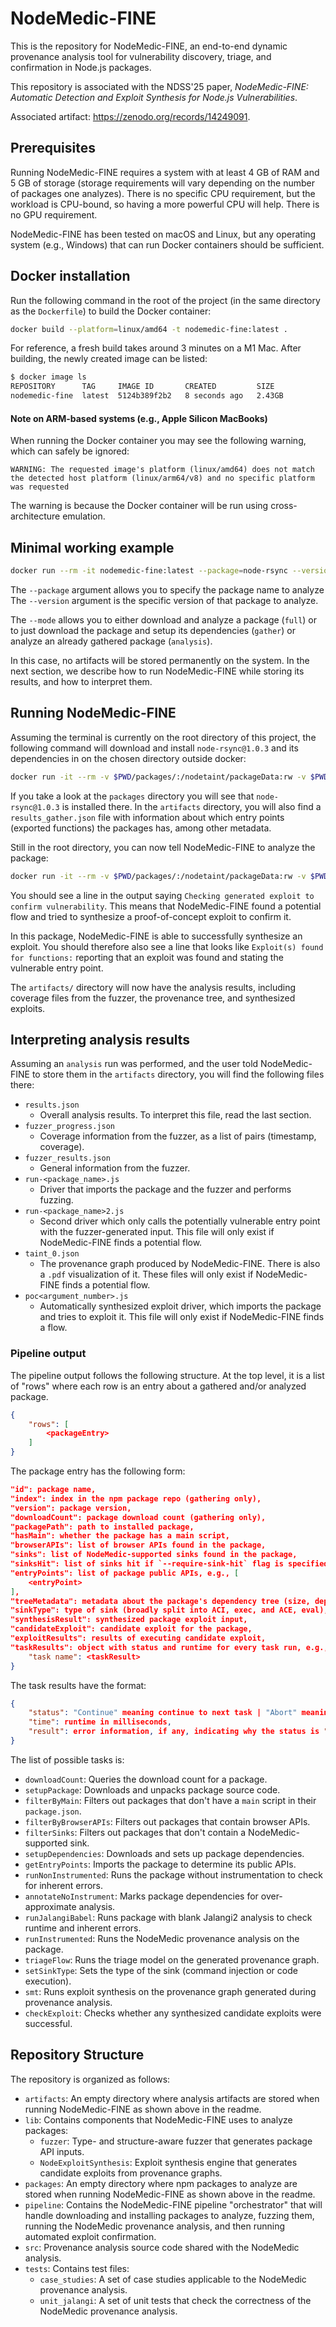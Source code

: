 # NodeMedic-FINE

This is the repository for NodeMedic-FINE, an end-to-end dynamic provenance analysis 
tool for vulnerability discovery, triage, and confirmation in Node.js packages.

This repository is associated with the NDSS'25 paper, 
_NodeMedic-FINE: Automatic Detection and Exploit Synthesis for Node.js Vulnerabilities_.

Associated artifact: https://zenodo.org/records/14249091. 

## Prerequisites
Running NodeMedic-FINE requires a system with at least 4 GB of RAM and 5 GB of 
storage (storage requirements will vary depending on the number of packages 
one analyzes). There is no specific CPU requirement, but the workload is
CPU-bound, so having a more powerful CPU will help. There is no GPU requirement.

NodeMedic-FINE has been tested on macOS and Linux, but any operating system 
(e.g., Windows) that can run Docker containers should be sufficient.


## Docker installation
Run the following command in the root of the project (in the same directory
as the `Dockerfile`) to build the Docker container:

```bash
docker build --platform=linux/amd64 -t nodemedic-fine:latest .
```

For reference, a fresh build takes around 3 minutes on a M1 Mac.
After building, the newly created image can be listed:

```bash
$ docker image ls
REPOSITORY      TAG     IMAGE ID       CREATED         SIZE
nodemedic-fine  latest  5124b389f2b2   8 seconds ago   2.43GB
```

#### Note on ARM-based systems (e.g., Apple Silicon MacBooks)
When running the Docker container you may see the following warning, which can
safely be ignored:
```
WARNING: The requested image's platform (linux/amd64) does not match the detected host platform (linux/arm64/v8) and no specific platform was requested
```
The warning is because the Docker container will be run using cross-architecture
emulation.

## Minimal working example
```bash
docker run --rm -it nodemedic-fine:latest --package=node-rsync --version=1.0.3 --mode=full
```
The `--package` argument allows you to specify the package name to analyze 
The `--version` argument is the specific version of that package to analyze.

The `--mode` allows you to either download and analyze a package (`full`) or to 
just download the package and setup its dependencies (`gather`) or analyze an 
already gathered package (`analysis`).

In this case, no artifacts will be stored permanently on the system. In the next 
section, we describe how to run NodeMedic-FINE while storing its results, 
and how to interpret them.

## Running NodeMedic-FINE 

Assuming the terminal is currently on the root directory of this project, the 
following command will download and install `node-rsync@1.0.3` and its 
dependencies in on the chosen directory outside docker:
```bash
docker run -it --rm -v $PWD/packages/:/nodetaint/packageData:rw -v $PWD/artifacts/:/nodetaint/analysisArtifacts:rw nodemedic-fine:latest --package=node-rsync --version=1.0.3 --mode=gather
```

If you take a look at the `packages` directory you will see that 
`node-rsync@1.0.3` is installed there. In the `artifacts` directory, you will 
also find a `results_gather.json` file with information about which entry points 
(exported functions) the packages has, among other metadata.

Still in the root directory, you can now tell NodeMedic-FINE to analyze the package:
```bash
docker run -it --rm -v $PWD/packages/:/nodetaint/packageData:rw -v $PWD/artifacts/:/nodetaint/analysisArtifacts:rw nodemedic-fine:latest --package=node-rsync --version=1.0.3 --mode=analysis
```

You should see a line in the output saying 
`Checking generated exploit to confirm vulnerability`. 
This means that NodeMedic-FINE found a potential flow and tried to synthesize 
a proof-of-concept exploit to confirm it.

In this package, NodeMedic-FINE is able to successfully synthesize an exploit. 
You should therefore also see a line that looks like 
`Exploit(s) found for functions:` reporting that an exploit 
was found and stating the vulnerable entry point.

The `artifacts/` directory will now have the analysis results, including 
coverage files from the fuzzer, the provenance tree, and synthesized exploits.

## Interpreting analysis results

Assuming an `analysis` run was performed, and the user told NodeMedic-FINE to 
store them in the `artifacts` directory, you will find the following files there:
- `results.json`
  - Overall analysis results. To interpret this file, read the last section.
- `fuzzer_progress.json`
  - Coverage information from the fuzzer, as a list of pairs (timestamp, coverage).
- `fuzzer_results.json`
  - General information from the fuzzer.
- `run-<package_name>.js`
  - Driver that imports the package and the fuzzer and performs fuzzing.
- `run-<package_name>2.js`
  - Second driver which only calls the potentially vulnerable entry point with 
    the fuzzer-generated input. This file will only exist if NodeMedic-FINE 
    finds a potential flow.
- `taint_0.json`
  - The provenance graph produced by NodeMedic-FINE. There is also a `.pdf` 
    visualization of it. These files will only exist if NodeMedic-FINE 
    finds a potential flow.
- `poc<argument_number>.js`
  - Automatically synthesized exploit driver, which imports the package and tries 
    to exploit it. This file will only exist if NodeMedic-FINE finds a flow.
 
### Pipeline output

The pipeline output follows the following structure. At the top level, it is a
list of "rows" where each row is an entry about a gathered and/or analyzed
package.

```json
{
    "rows": [
        <packageEntry>
    ]
}
```

The package entry has the following form:

```json
"id": package name,
"index": index in the npm package repo (gathering only),
"version": package version,
"downloadCount": package download count (gathering only),
"packagePath": path to installed package,
"hasMain": whether the package has a main script,
"browserAPIs": list of browser APIs found in the package,
"sinks": list of NodeMedic-supported sinks found in the package,
"sinksHit": list of sinks hit if `--require-sink-hit` flag is specified,
"entryPoints": list of package public APIs, e.g., [
    <entryPoint>
],
"treeMetadata": metadata about the package's dependency tree (size, depth, etc.),
"sinkType": type of sink (broadly split into ACI, exec, and ACE, eval),
"synthesisResult": synthesized package exploit input,
"candidateExploit": candidate exploit for the package,
"exploitResults": results of executing candidate exploit,
"taskResults": object with status and runtime for every task run, e.g., {
    "task name": <taskResult>
}
```

The task results have the format:
```json
{ 
    "status": "Continue" meaning continue to next task | "Abort" meaning halt the pipeline, 
    "time": runtime in milliseconds,
    "result": error information, if any, indicating why the status is "Abort"
}
```

The list of possible tasks is:
- `downloadCount`: Queries the download count for a package.
- `setupPackage`: Downloads and unpacks package source code.
- `filterByMain`: Filters out packages that don't have a `main` script in their `package.json`.
- `filterByBrowserAPIs`: Filters out packages that contain browser APIs.
- `filterSinks`: Filters out packages that don't contain a NodeMedic-supported sink.
- `setupDependencies`: Downloads and sets up package dependencies.
- `getEntryPoints`: Imports the package to determine its public APIs.
- `runNonInstrumented`: Runs the package without instrumentation to check for inherent errors.
- `annotateNoInstrument`: Marks package dependencies for over-approximate analysis.
- `runJalangiBabel`: Runs package with blank Jalangi2 analysis to check runtime and inherent errors.
- `runInstrumented`: Runs the NodeMedic provenance analysis on the package.
- `triageFlow`: Runs the triage model on the generated provenance graph.
- `setSinkType`: Sets the type of the sink (command injection or code execution).
- `smt`: Runs exploit synthesis on the provenance graph generated during provenance analysis.
- `checkExploit`: Checks whether any synthesized candidate exploits were successful.


## Repository Structure
The repository is organized as follows:
- `artifacts`: An empty directory where analysis artifacts are stored when running NodeMedic-FINE as shown above in the readme.
- `lib`: Contains components that NodeMedic-FINE uses to analyze packages:
    - `fuzzer`: Type- and structure-aware fuzzer that generates package API inputs.
    - `NodeExploitSynthesis`: Exploit synthesis engine that generates candidate exploits from provenance graphs.
- `packages`: An empty directory where npm packages to analyze are stored when running NodeMedic-FINE as shown above in the readme.
- `pipeline`: Contains the NodeMedic-FINE pipeline "orchestrator" that will handle downloading and installing packages to analyze, fuzzing them, running the NodeMedic provenance analysis, and then running automated exploit confirmation.
- `src`: Provenance analysis source code shared with the NodeMedic analysis.
- `tests`: Contains test files:
    - `case_studies`: A set of case studies applicable to the NodeMedic provenance analysis.
    - `unit_jalangi`: A set of unit tests that check the correctness of the NodeMedic provenance analysis.
